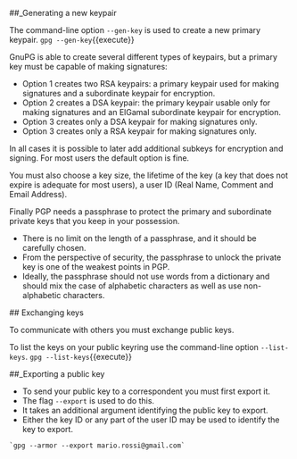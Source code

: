 ##_Generating a new keypair

The command-line option `--gen-key` is used to create a new primary keypair.
`gpg --gen-key`{{execute}}

GnuPG is able to create several different types of keypairs, but a primary key must be capable of making signatures:

- Option 1 creates two RSA keypairs: a primary keypair used for making signatures and a subordinate keypair for encryption.
- Option 2 creates a DSA keypair: the primary keypair usable only for making signatures and an ElGamal subordinate keypair for encryption.
- Option 3 creates only a DSA keypair for making signatures only.
- Option 3 creates only a RSA keypair for making signatures only.

In all cases it is possible to later add additional subkeys for encryption and signing. For most users the default option is fine.

You must also choose a key size, the lifetime of the key (a key that does not expire is adequate for most users), a user ID (Real Name, Comment and Email Address).

Finally PGP needs a passphrase to protect the primary and subordinate private keys that you keep in your possession.

* There is no limit on the length of a passphrase, and it should be carefully chosen.
* From the perspective of security, the passphrase to unlock the private key is one of the weakest points in PGP.
* Ideally, the passphrase should not use words from a dictionary and should mix the case of alphabetic characters as well as use non-alphabetic characters.


## Exchanging keys

To communicate with others you must exchange public keys.

To list the keys on your public keyring use the command-line option `--list-keys`.
`gpg --list-keys`{{execute}}

##_Exporting a public key

* To send your public key to a correspondent you must first export it.
* The flag `--export` is used to do this.
* It takes an additional argument identifying the public key to export.
* Either the key ID or any part of the user ID may be used to identify the key to export.
```
`gpg --armor --export mario.rossi@gmail.com`
